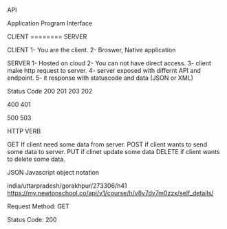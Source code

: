 API

Application Program Interface


CLIENT ========  SERVER


CLIENT
1- You are the client.
2- Broswer, Native application


SERVER
1- Hosted on cloud
2- You can not have direct access.
3- client make http request to server.
4- server exposed with differnt API and endpoint.
5- it response with statuscode and data (JSON or XML)


Status Code
200
201
203
202

400
401

500
503

HTTP VERB


GET  If client need some data from server.
POST if client wants to send some data to server.
PUT if clinet update some data
DELETE if client wants to delete some data.






JSON  Javascript object notation


india/uttarpradesh/gorakhpur/273306/h41
https://my.newtonschool.co/api/v1/course/h/v8v7dv7m0zzx/self_details/

Request Method: GET

Status Code: 200


